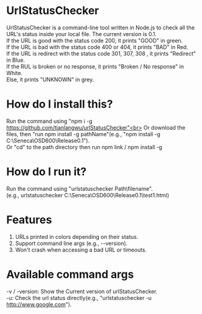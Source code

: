 # UrlStatusChecker
UrlStatusChecker is a command-line tool written in Node.js to check all the URL's status inside your local file.
The current version is 0.1. <br>
If the URL is good with the status code 200, it prints "GOOD" in green. <br>
If the URL is bad with the status code 400 or 404, it prints "BAD" in Red. <br>
If the URL is redirect with the status code 301, 307, 308 , it prints "Redirect" in Blue. <br>
If the RUL is broken or no response, it prints "Broken / No response" in White. <br>
Else, it prints "UNKNOWN" in grey.
# How do I install this?
Run the command using "npm i -g https://github.com/tianlangwu/urlStatusChecker"<br>
Or download the files, then "run npm install -g pathName"(e.g., "npm install -g C:\Seneca\OSD600\Release0.1"). <br>
Or "cd" to the path directory then run npm link / npm install -g<br>
# How do I run it?
Run the command using "urlstatuschecker Path\filename".<br>
(e.g., urlstatuschecker C:\Seneca\OSD600\Release0.1\test1.html)
#  Features
1. URLs printed in colors depending on their status.<br>
2. Support command line args (e.g., --version).
3. Won't crash when accessing a bad URL or timeouts. 
# Available command args
-v / -version: Show the Current version of urlStatusChecker.<br>
-u: Check the url status directly(e.g., "urlstatuschecker -u http://www.google.com").
